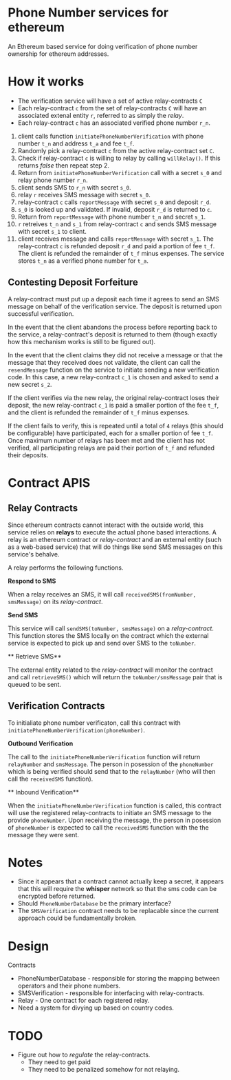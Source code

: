 # Phone Number services for ethereum

An Ethereum based service for doing verification of phone
number ownership for ethereum addresses.

# How it works

* The verification service will have a set of active relay-contracts `C`
* Each relay-contract `c` from the set of relay-contracts `C` will have an
  associated extenal entity `r`, referred to as simply the *relay*.
* Each relay-contract `c` has an associated verified phone number `r_n`.

1.  client calls function `initiatePhoneNumberVerification` with phone number
    `t_n` and address `t_a` and fee `t_f`.
2.  Randomly pick a relay-contract `c` from the active relay-contract set `C`.
3.  Check if relay-contract `c` is willing to relay by calling `willRelay()`.
    If this returns *false* then repeat step 2.
4.  Return from `initiatePhoneNumberVerification` call with a secret `s_0` and
    relay phone number `r_n`.
5.  client sends SMS to `r_n` with secret `s_0`.
6.  relay `r` receives SMS message with secret `s_0`.
7.  relay-contract `c` calls `reportMessage` with secret `s_0` and deposit `r_d`.
8.  `s_0` is looked up and validated.  If invalid, deposit `r_d` is returned to
    `c`.
9.  Return from `reportMessage` with phone number `t_n` and secret `s_1`.
10. `r` retreives `t_n` and `s_1` from relay-contract `c` and sends SMS message
    with secret `s_1` to client.
11. client receives message and calls `reportMessage` with secret `s_1`.
    The relay-contract `c` is refunded deposit `r_d` and paid a portion of fee
    `t_f`.  The client is refunded the remainder of `t_f` minus expenses.  The
    service stores `t_n` as a verified phone number for `t_a`.

## Contesting Deposit Forfeiture

A relay-contract must put up a deposit each time it agrees to send an SMS
message on behalf of the verification service.  The deposit is returned upon
successful verification.

In the event that the client abandons the process before reporting back to the
service, a relay-contract's deposit is returned to them (though exactly how
this mechanism works is still to be figured out).

In the event that the client claims they did not receive a message or that the
message that they received does not validate, the client can call the
`resendMessage` function on the service to initiate sending a new verification
code.  In this case, a new relay-contract `c_1` is chosen and asked to send a
new secret `s_2`.

If the client verifies via the new relay, the original relay-contract loses
their deposit, the new relay-contract `c_1` is paid a smaller portion of the
fee `t_f`, and the client is refunded the remainder of `t_f` minus expenses.

If the client fails to verify, this is repeated until a total of `4` relays
(this should be configurable) have participated, each for a smaller portion of
fee `t_f`.  Once maximum number of relays has been met and the client has not
verified, all participating relays are paid their portion of `t_f` and refunded
their deposits.


# Contract APIS

## Relay Contracts

Since ethereum contracts cannot interact with the outside
world, this service relies on **relays** to execute the actual
phone based interactions.  A relay is an ethereum contract or
*relay-contract* and an external entity (such as a web-based
service) that will do things like send SMS messages on this
service's behalve.

A relay performs the following functions.

**Respond to SMS**

When a relay receives an SMS, it will call
`receivedSMS(fromNumber, smsMessage)` on its
*relay-contract*.  


**Send SMS**

This service will call `sendSMS(toNumber, smsMessage)` on a
*relay-contract*.  This function stores the SMS locally on the
contract which the external service is expected to pick up and
send over SMS to the `toNumber`.

** Retrieve SMS**

The external entity related to the *relay-contract* will monitor
the contract and call `retrieveSMS()` which will return the
`toNumber/smsMessage` pair that is queued to be sent.

## Verification Contracts

To initialiate phone number verificaton, call this contract with
`initiatePhoneNumberVerification(phoneNumber)`.

**Outbound Verification**

The call to the `initiatePhoneNumberVerification` function will return
`relayNumber` and `smsMessage`.  The person in posession of the `phoneNumber`
which is being verified should send that to the `relayNumber` (who will then
call the `receivedSMS` function).

** Inbound Verification**

When the `initiatePhoneNumberVerification` function is called, this contract
will use the registered relay-contracts to initiate an SMS message to the
provide `phoneNumber`.  Upon receiving the message, the person in posession of
`phoneNumber` is expected to call the `receivedSMS` function with the the
message they were sent.

# Notes

* Since it appears that a contract cannot actually keep a secret, it appears
  that this will require the **whisper** network so that the sms code can be
  encrypted before returned.
* Should `PhoneNumberDatabase` be the primary interface?
* The `SMSVerification` contract needs to be replacable since the current
  approach could be fundamentally broken.

# Design

Contracts

* PhoneNumberDatabase - responsible for storing the mapping between operators
  and their phone numbers.
* SMSVerification - responsible for interfacing with relay-contracts.
* Relay - One contract for each registered relay.
* Need a system for divying up based on country codes.

# TODO

* Figure out how to *regulate* the relay-contracts.  
    * They need to get paid
    * They need to be penalized somehow for not relaying.
